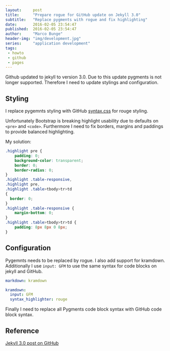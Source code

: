 ```yaml
---
layout:     post
title:      "Prepare rogue for GitHub update on Jekyll 3.0"
subtitle:   "Replace pygments with rogue and fix highlighting"
date:       2016-02-05 23:54:47
published:  2016-02-05 23:54:47
author:     "Marco Bunge"
header-img: "img/development.jpg"
series:     "application development"
tags:
 - howto
 - github
 - pages
---
```


Github updated to jekyll to version 3.0. Due to this update pygments is not longer supported. Therefore I need to update stylings and configuration.

## Styling 
I replace pygemnts styling with GitHub <a href="https://github.com/mojombo/tpw/blob/master/css/syntax.css">syntax.css</a> for rouge styling.

Unfortunately Bootstrap is breaking highlight usability due to defaults on `<pre>` and `<code>`. Furthermore I need to fix 
borders, margins and paddings to provide balanced highlighting. 

My solution:

```css
.highlight pre {
    padding: 0;
    background-color: transparent;
    border: 0;
    border-radius: 0;
}
.highlight .table-responsive,
.highlight pre,
.highlight .table>tbody>tr>td
{
  border: 0;
}
.highlight .table-responsive {
    margin-bottom: 0;
}
.highlight .table>tbody>tr>td {
    padding: 8px 8px 0 8px;
}
```

## Configuration

Pygemnts needs to be replaced by rogue. I also add support for kramdown. Additionally I use `input: GFM` to use the same syntax for code blocks 
on jekyll and GitHub.

```yml
markdown: kramdown

kramdown:
  input: GFM
  syntax_highlighter: rouge
```

Finally I need to replace all Pygments code block syntax with GitHub code block syntax.

## Reference

<a href="" target="_blank">Jekyll 3.0 post on GitHub</a>
